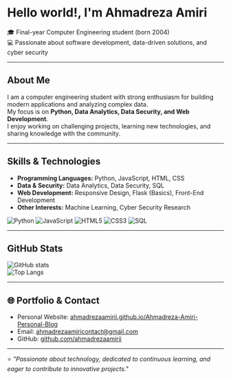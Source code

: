 # Hello world!, I'm Ahmadreza Amiri  

🎓 Final-year Computer Engineering student (born 2004)  
💻 Passionate about software development, data-driven solutions, and cyber security  

---

##  About Me
I am a computer engineering student with strong enthusiasm for building modern applications and analyzing complex data.  
My focus is on **Python, Data Analytics, Data Security, and Web Development**.  
I enjoy working on challenging projects, learning new technologies, and sharing knowledge with the community.  

---

##  Skills & Technologies

- **Programming Languages:** Python, JavaScript, HTML, CSS  
- **Data & Security:** Data Analytics, Data Security, SQL  
- **Web Development:** Responsive Design, Flask (Basics), Front-End Development  
- **Other Interests:** Machine Learning, Cyber Security Research  

![Python](https://img.shields.io/badge/Python-3776AB?logo=python&logoColor=fff&style=flat)
![JavaScript](https://img.shields.io/badge/JavaScript-F7DF1E?logo=javascript&logoColor=000&style=flat)
![HTML5](https://img.shields.io/badge/HTML5-E34F26?logo=html5&logoColor=fff&style=flat)
![CSS3](https://img.shields.io/badge/CSS3-1572B6?logo=css3&logoColor=fff&style=flat)
![SQL](https://img.shields.io/badge/SQL-003B57?logo=mysql&logoColor=fff&style=flat)

---

##  GitHub Stats  

![GitHub stats](https://github-readme-stats.vercel.app/api?username=ahmadrezaamirii&show_icons=true&theme=radical)  
![Top Langs](https://github-readme-stats.vercel.app/api/top-langs/?username=ahmadrezaamirii&layout=compact&theme=radical)  

---

## 🌐 Portfolio & Contact
- Personal Website: [ahmadrezaamirii.github.io/Ahmadreza-Amiri-Personal-Blog](https://ahmadrezaamirii.github.io/Ahmadreza-Amiri-Personal-Blog/)  
- Email: [ahmadrezaamiricontact@gmail.com](mailto:ahmadrezaamiricontact@gmail.com)  
- GitHub: [github.com/ahmadrezaamirii](https://github.com/ahmadrezaamirii)  

---

⭐️ *"Passionate about technology, dedicated to continuous learning, and eager to contribute to innovative projects."*  
